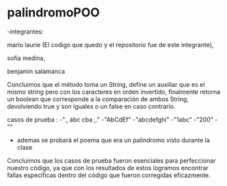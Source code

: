 # palindromoPOO

-integrantes:

mario laurie (El codigo que quedo y el repositorio fue de este integrante),  

sofia medina,

benjamin salamanca 
 
Concluimos que el método toma un String, define un auxiliar que es el mismo string pero con los caracteres en orden invertido, finalmente retorna un boolean que corresponde a la comparación de ambos String, devolviendo true y son iguales o un false en caso contrario.

casos de prueba :
-"., ábc cba ,."
-"AbCdEf"
-"abcdefghi"
-"1abc"
-"200"
-""
- ademas se probará el poema que era un palindromo visto durante la clase

Concluimos que los casos de prueba fueron esenciales  para perfeccionar nuestro código, ya que con los resultados de estos logramos encontrar fallas específicas dentro del código que fueron corregidas eficazmente.
